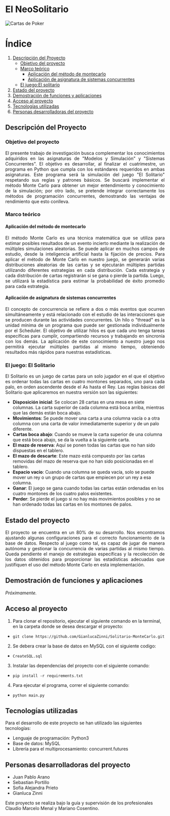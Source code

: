 # El NeoSolitario 
![Cartas de Poker](https://fotos.perfil.com/2022/12/28/trim/950/534/cartas-de-truco-y-poker-20221228-1481314.jpg)

# Índice

1. [Descripción del Proyecto](#Descripción-del-Proyecto)
   - [Objetivo del proyecto](#Objetivo-del-proyecto)
   - [Marco teórico](#Marco-teórico)
     - [Aplicación del método de montecarlo](#Aplicación-del-método-de-montecarlo)
     - [Aplicación de asignatura de sistemas concurrentes](#Aplicación-de-asignatura-de-sistemas-concurrentes)
   - [El juego:El solitario](#El-juego-El-solitario) 
2. [Estado del proyecto](#Estado-del-proyecto)
3. [Demostración de funciones y aplicaciones](#Demostración-de-funciones-y-aplicaciones)
4. [Acceso al proyecto](#Acceso-al-proyecto)
5. [Tecnologías utilizadas](#Tecnologías-utilizadas)
6. [Personas desarrolladoras del proyecto](#Personas-desarrolladoras-del-proyecto)


## Descripción del Proyecto

### Objetivo del proyecto
<p align="justify">
  El presente trabajo de investigación busca complementar los conocimientos adquiridos en las asignaturas de "Modelos y Simulación" y "Sistemas Concurrentes". El objetivo es desarrollar, al finalizar el cuatrimestre, un programa en Python que cumpla con los estándares requeridos en ambas asignaturas. Este programa será la simulación del juego "El Solitario" respetando sus reglas y patrones básicos. Se buscará implementar el método Monte Carlo para obtener un mejor entendimiento y conocimiento de la simulación; por otro lado, se pretende integrar correctamente los métodos de programación concurrentes, demostrando las ventajas de rendimiento que esto conlleva.
</p>

### Marco teórico

#### Aplicación del método de montecarlo
<p align="justify">
  El método Monte Carlo es una técnica matemática que se utiliza para estimar posibles resultados de un evento incierto mediante la realización de múltiples simulaciones aleatorias. Se puede aplicar en muchos campos de estudio, desde la inteligencia artificial hasta la fijación de precios. Para aplicar el método de Monte Carlo en nuestro juego, se generarán varias distribuciones aleatorias de las cartas y se ejecutarán múltiples partidas utilizando diferentes estrategias en cada distribución. Cada estrategia y cada distribución de cartas registrarán si se gana o pierde la partida. Luego, se utilizará la estadística para estimar la probabilidad de éxito promedio para cada estrategia.
</p>

#### Aplicación de asignatura de sistemas concurrentes
<p align="justify">
  El concepto de concurrencia se refiere a dos o más eventos que ocurren simultáneamente y está relacionado con el estudio de las interacciones que se producen durante las actividades concurrentes. Un hilo o "thread" es la unidad mínima de un programa que puede ser gestionada individualmente por el Scheduler. El objetivo de utilizar hilos es que cada uno tenga tareas específicas para cumplir, compartiendo recursos y trabajando en sincronía con los demás. La aplicación de este conocimiento a nuestro juego nos permitirá ejecutar múltiples partidas al mismo tiempo, obteniendo resultados más rápidos para nuestras estadísticas.
</p>

### El juego: El Solitario
<p align="justify">
  El Solitario es un juego de cartas para un solo jugador en el que el objetivo es ordenar todas las cartas en cuatro montones separados, uno para cada palo, en orden ascendente desde el As hasta el Rey. Las reglas básicas del Solitario que aplicaremos en nuestra versión son las siguientes:
  
- **Disposición inicial**: Se colocan 28 cartas en una mesa en siete columnas. La carta superior de cada columna está boca arriba, mientras que las demás están boca abajo.
- **Movimientos**: Se puede mover una carta a una columna vacía o a otra columna con una carta de valor inmediatamente superior y de un palo diferente. 
- **Cartas boca abajo**: Cuando se mueve la carta superior de una columna que está boca abajo, se da la vuelta a la siguiente carta.
- **El mazo de reserva**: Aquí se ponen todas las cartas que no han sido dispuestas en el tablero. 
- **El mazo de descarte**: Este mazo está compuesto por las cartas removidas del mazo de reserva que no han sido posicionadas en el tablero.
- **Espacio vacío**: Cuando una columna se queda vacía, solo se puede mover un rey o un grupo de cartas que empiecen por un rey a esa columna.
- **Ganar**: El juego se gana cuando todas las cartas están ordenadas en los cuatro montones de los cuatro palos existentes.
- **Perder**: Se pierde el juego si no hay más movimientos posibles y no se han ordenado todas las cartas en los montones de palos.

</p>

## Estado del proyecto
<p align="justify">
  El proyecto se encuentra en un 80% de su desarrollo. Nos encontramos ajustando algunas configuraciones para el correcto funcionamiento de la base de datos. Respecto al juego como tal, es capaz de jugar de manera autónoma y gestionar la concurrencia de varias partidas al mismo tiempo. Queda pendiente el manejo de estrategias específicas y la recolección de los datos obtenidos para proporcionar las estadísticas adecuadas que justifiquen el uso del método Monte Carlo en esta implementación.
</p>

## Demostración de funciones y aplicaciones
*Próximamente.*

## Acceso al proyecto
1. Para clonar el repositorio, ejecutar el siguiente comando en la terminal, en la carpeta donde se desea descargar el proyecto:
- `git clone https://github.com/GianlucaZinni/Solitario-MonteCarlo.git`
2. Se debera crear la base de datos en MySQL con el siguiente codigo:
- `CreateSQL.sql`
3. Instalar las dependencias del proyecto con el siguiente comando:
- `pip install -r requirements.txt`
4. Para ejecutar el programa, correr el siguiente comando:
- `python main.py`

## Tecnologías utilizadas
Para el desarrollo de este proyecto se han utilizado las siguientes tecnologías:

- Lenguaje de programación: Python3
- Base de datos: MySQL
- Librería para el multiprocesamiento: concurrent.futures

## Personas desarrolladoras del proyecto
- Juan Pablo Arano
- Sebastian Portillo
- Sofía Alejandra Prieto
- Gianluca Zinni

Este proyecto se realiza bajo la guía y supervisión de los profesionales Claudio Marcelo Menal y Mariano Cosentino.
